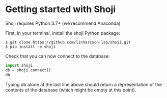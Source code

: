 

# Getting started with Shoji

Shoji requires Python 3.7+ (we recommend Anaconda)

First, in your terminal, install the shoji Python package:

```
$ git clone https://github.com/linnarsson-lab/shoji.git
$ pip install -e shoji
```

Check that you can now connect to the database:

```python
import shoji
db = shoji.connect()
db
```

Typing db alone at the last line above should return a representation of the contents of the database (which might be empty at this point).


